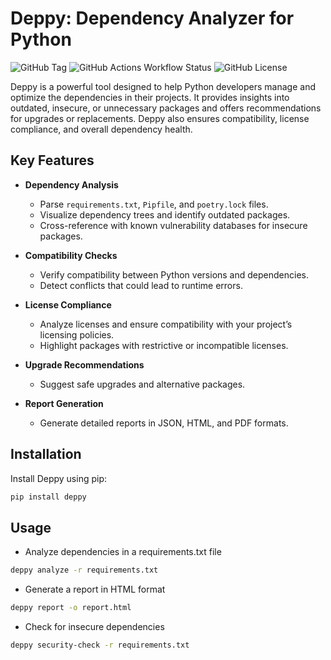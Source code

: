 # Deppy: Dependency Analyzer for Python

![GitHub Tag](https://img.shields.io/github/v/tag/samuele-mattiuzzo/deppy) ![GitHub Actions Workflow Status](https://img.shields.io/github/actions/workflow/status/samuele-mattiuzzo/deppy/run_tests.yml) ![GitHub License](https://img.shields.io/github/license/samuele-mattiuzzo/deppy)

Deppy is a powerful tool designed to help Python developers manage and optimize the dependencies in their projects. It provides insights into outdated, insecure, or unnecessary packages and offers recommendations for upgrades or replacements. Deppy also ensures compatibility, license compliance, and overall dependency health.

## Key Features

- **Dependency Analysis**
  - Parse `requirements.txt`, `Pipfile`, and `poetry.lock` files.
  - Visualize dependency trees and identify outdated packages.
  - Cross-reference with known vulnerability databases for insecure packages.

- **Compatibility Checks**
  - Verify compatibility between Python versions and dependencies.
  - Detect conflicts that could lead to runtime errors.

- **License Compliance**
  - Analyze licenses and ensure compatibility with your project’s licensing policies.
  - Highlight packages with restrictive or incompatible licenses.

- **Upgrade Recommendations**
  - Suggest safe upgrades and alternative packages.
  
- **Report Generation**
  - Generate detailed reports in JSON, HTML, and PDF formats.

## Installation

Install Deppy using pip:

```bash
pip install deppy
```

## Usage

- Analyze dependencies in a requirements.txt file

```bash
deppy analyze -r requirements.txt
```

- Generate a report in HTML format

```bash
deppy report -o report.html
```

- Check for insecure dependencies

```bash
deppy security-check -r requirements.txt
```
